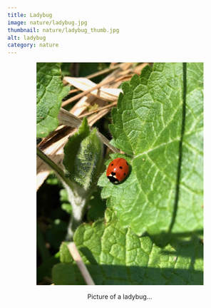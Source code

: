 ```yaml
---
title: Ladybug
image: nature/ladybug.jpg
thumbnail: nature/ladybug_thumb.jpg
alt: ladybug
category: nature
---
```


<div style="text-align: center;">
    <img src="./assets/img/nature/ladybug2.jpg" height=500>
    <p>Picture of a ladybug...</p>
</div>
